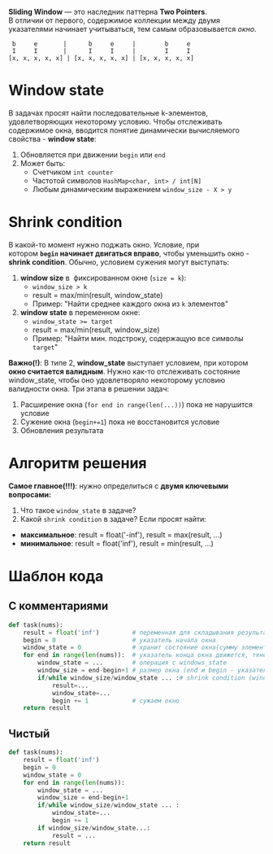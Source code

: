 **Sliding Window** — это наследник паттерна **Two Pointers**.  
В отличии от первого, содержимое коллекции между 
двумя указателями начинает учитываться, тем самым 
образовывается *окно.*
``` 
 b     e       |      b     e     |        b     e
 I     I       |      I     I     |        I     I
[x, x, x, x, x] | [x, x, x, x, x] | [x, x, x, x, x]
```
# Window state
В задачах просят найти последовательные k-элементов, 
удовлетворяющих некоторому условию. Чтобы отслеживать 
содержимое окна, вводится понятие динамически вычисляемого 
свойства - **window state**:
1. Обновляется при движении `begin` или `end`
2. Может быть:
	- Счетчиком `int counter`
    - Частотой символов `HashMap<char, int> / int[N]`
    - Любым динамическим выражением `window_size - X > y`
# Shrink condition
В какой-то момент нужно поджать окно. 
Условие, при котором **`begin` начинает двигаться вправо**,
чтобы уменьшить окно - **shrink condition**.
Обычно, условием сужения могут выступать:
1. **window size** в  фиксированном окне (`size = k`):
    - `window_size > k`
    - result = max/min(result, window_state)
    - Пример: "Найти среднее каждого окна из `k` элементов"
2. **window state** в переменном окне:
    - `window_state >= target`
    - result = max/min(result, window_size)
    - Пример: "Найти мин. подстроку, содержащую все символы `target`"

**Важно(!)**: В типе 2,  **window_state** выступает условием, при котором 
**окно считается валидным**. Нужно как-то отслеживать состояние 
window_state, чтобы оно удовлетворяло некоторому условию валидности
окна.
Три этапа в решении задач:
   1. Расширение окна (`for end in range(len(...))`) пока не нарушится условие
   2. Сужение окна (`begin+=1`) пока не восстановится условие
   3. Обновления результата  
# Алгоритм решения
**Самое главное(!!!)**: нужно определиться с **двумя ключевыми вопросами:**
1. Что такое `window_state` в задаче? 
2. Какой `shrink condition` в задаче?
Если просят найти:
- **максимальное**: result = float('-inf'), result = max(result, ...)
- **минимальное**: result = float('inf'), result = min(result, ...)

# Шаблон кода
## С комментариями
```python
def task(nums):
	result = float('inf')         # переменная для складывания результата
	begin = 0                     # указатель начала окна
	window_state = 0              # хранит состояние окна(сумму элементов и т.п.)
	for end in range(len(nums)):  # указатель конца окна движется, тянет за собой
		window_state = ...        # операция с windows_state
		window_size = end-begin+1 # размер окна (end и begin - указатели, то +1)
		if/while window_size/window_state ... :# shrink condition (window_size > k и т.п.)
			result=...
			window_state=...
			begin += 1            # сужаем окно
	return result
```
## Чистый
```python
def task(nums):
	result = float('inf')      
	begin = 0         
	window_state = 0            
	for end in range(len(nums)):
		window_state = ...
		window_size = end-begin+1
		if/while window_size/window_state ... :
			window_state=...
			begin += 1
		if window_size/window_state...:
			result = ...
	return result
```